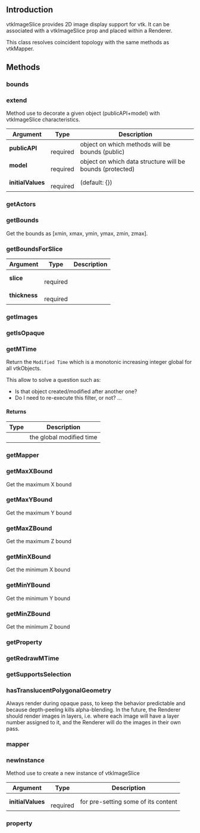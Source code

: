 ## Introduction

vtkImageSlice provides 2D image display support for vtk.
It can be associated with a vtkImageSlice prop and placed within a Renderer.

This class resolves coincident topology with the same methods as vtkMapper.




## Methods


### bounds





### extend

Method use to decorate a given object (publicAPI+model) with vtkImageSlice characteristics.


| Argument | Type | Description |
| ------------- | ------------- | ----- |
| **publicAPI** | <span class="arg-type"></span></br></span><span class="arg-required">required</span> | object on which methods will be bounds (public) |
| **model** | <span class="arg-type"></span></br></span><span class="arg-required">required</span> | object on which data structure will be bounds (protected) |
| **initialValues** | <span class="arg-type"></span></br></span><span class="arg-required">required</span> | (default: {}) |


### getActors





### getBounds

Get the bounds as [xmin, xmax, ymin, ymax, zmin, zmax].



### getBoundsForSlice




| Argument | Type | Description |
| ------------- | ------------- | ----- |
| **slice** | <span class="arg-type"></span></br></span><span class="arg-required">required</span> |  |
| **thickness** | <span class="arg-type"></span></br></span><span class="arg-required">required</span> |  |


### getImages





### getIsOpaque





### getMTime

Return the `Modified Time` which is a monotonic increasing integer
global for all vtkObjects.

This allow to solve a question such as:
 - Is that object created/modified after another one?
 - Do I need to re-execute this filter, or not? ...

#### Returns

| Type | Description |
| ----- | ------------- |
| <span class="arg-type"></span> | the global modified time |


### getMapper





### getMaxXBound

Get the maximum X bound



### getMaxYBound

Get the maximum Y bound



### getMaxZBound

Get the maximum Z bound



### getMinXBound

Get the minimum X bound



### getMinYBound

Get the minimum Y bound



### getMinZBound

Get the minimum Z bound



### getProperty





### getRedrawMTime





### getSupportsSelection





### hasTranslucentPolygonalGeometry

Always render during opaque pass, to keep the behavior
predictable and because depth-peeling kills alpha-blending.
In the future, the Renderer should render images in layers,
i.e. where each image will have a layer number assigned to it,
and the Renderer will do the images in their own pass.



### mapper





### newInstance

Method use to create a new instance of vtkImageSlice


| Argument | Type | Description |
| ------------- | ------------- | ----- |
| **initialValues** | <span class="arg-type"></span></br></span><span class="arg-required">required</span> | for pre-setting some of its content |


### property





